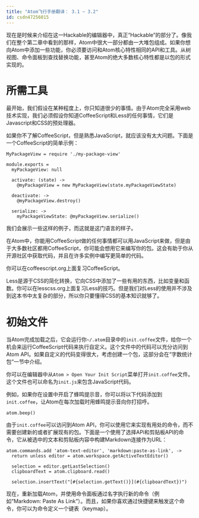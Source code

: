 ```yaml
---
title: "Atom飞行手册翻译： 3.1 ~ 3.2"
id: csdn47256015
---
```


现在是时候来介绍在这一Hackable的编辑器中，真正“Hackable”的部分了。像我们在整个第二章中看到的那样，Atom中很大一部分都由一大堆包组成。如果你想向Atom中添加一些功能，你必须要访问和Atom核心特性相同的API和工具。从树视图、命令面板到查找替换功能，甚至Atom的绝大多数核心特性都是以包的形式实现的。

# 所需工具

最开始，我们假设在某种程度上，你只知道很少的事情。由于Atom完全采用web技术实现，我们必须假设你知道CoffeeScript和Less的任何事情，它们是Javascript和CSS的预处理器。

如果你不了解CoffeeScript，但是熟悉JavaScript，就应该没有太大问题。下面是一个CoffeeScript的简单示例：

```
MyPackageView = require './my-package-view'

module.exports =
  myPackageView: null

  activate: (state) ->
    @myPackageView = new MyPackageView(state.myPackageViewState)

  deactivate: ->
    @myPackageView.destroy()

  serialize: ->
    myPackageViewState: @myPackageView.serialize()
```

我们会展示一些这样的例子，而这就是这门语言的样子。

在Atom中，你能用CoffeeScript做的任何事情都可以用JavaScript来做，但是由于大多数社区都用CoffeeScript，你可能会想用它来编写你的包。这会有助于你从开源社区中获取代码，并且在许多实例中编写更简单的代码。

你可以在coffeescript.org上面复习CoffeeScript。

Less是源于CSS的简化转换，它向CSS中添加了一些有用的东西，比如变量和函数。你可以在lesscss.org上面复习Less的技巧。但是我们对Less的使用并不涉及到这本书中太复杂的部分，所以你只要懂得CSS的基本知识就够了。

# 初始文件

当Atom完成加载之后，它会运行你`~/.atom`目录中的`init.coffee`文件，给你一个机会来运行CoffeeScript代码来执行自定义。这个文件中的代码可以充分访问到Atom API。如果自定义的代码变得很大，考虑创建一个包，这部分会在“字数统计包”一节中介绍。

你可以在编辑器中从`Atom > Open Your Init Script`菜单打开`init.coffee`文件。这个文件也可以命名为`init.js`来包含JavaScript代码。

例如，如果你在设置中开启了蜂鸣提示音，你可以将以下代码添加到`init.coffee`，让Atom在每次加载时用蜂鸣提示音向你打招呼。

```
atom.beep()
```

由于`init.coffee`可以访问到Atom API，你可以使用它来实现有用处的命令，而不需要创建新的或者扩展现有的包。下面是一个使用了选择APi和剪贴板API的命令，它从被选中的文本和剪贴板内容中构建Markdown连接作为URL：

```
atom.commands.add 'atom-text-editor', 'markdown:paste-as-link', ->
  return unless editor = atom.workspace.getActiveTextEditor()

  selection = editor.getLastSelection()
  clipboardText = atom.clipboard.read()

  selection.insertText("[#{selection.getText()}](#{clipboardText})")
```

现在，重新加载Atom，并使用命令面板通过名字执行新的命令（例如“Markdown: Paste As Link”）。而且，如果你喜欢通过快捷键来触发这个命令，你可以为命令定义一个键表（keymap）。